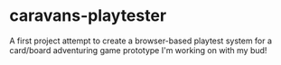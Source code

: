 # caravans-playtester
A first project attempt to create a browser-based playtest system for a card/board adventuring game prototype I'm working on with my bud!

